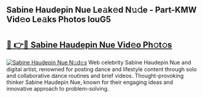 ## Sabine Haudepin Nue Le𝚊k𝚎d N𝚞𝚍e - Part-KMW Vid𝚎o Le𝚊ks Photos louG5

# <h2><a href="http://fbaiwi9.evod.top/?m=Sabine+Haudepin+Nue">🔗 👉🔴 Sabine Haudepin Nue Vid𝚎o Ph𝚘t𝚘s</a></h2>

[![Sabine Haudepin Nue N𝚞d𝚎s](https://i.imgur.com/8V9OHl7.gif)](http://fbaiwi9.evod.top/?m=Sabine+Haudepin+Nue)
Web celebrity Sabine Haudepin Nue and digital artist, renowned for posting dance and lifestyle content through solo and collaborative dance routines and brief videos. Thought-provoking thinker Sabine Haudepin Nue, known for their engaging ideas and innovative approach to problem-solving. 
